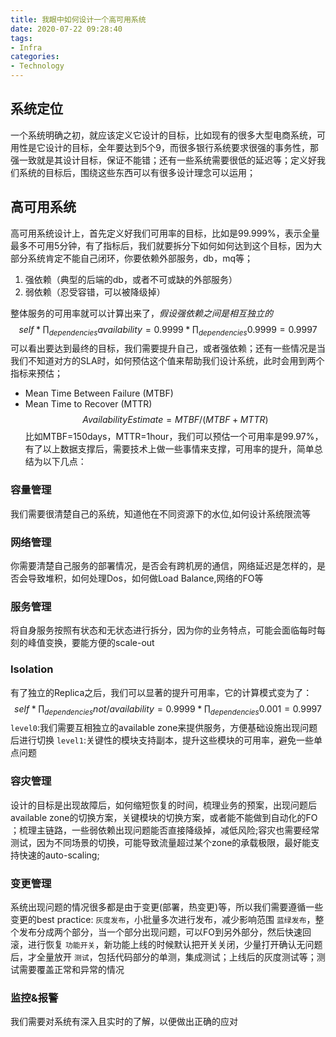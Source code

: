 ```yaml
---
title: 我眼中如何设计一个高可用系统
date: 2020-07-22 09:28:40
tags:
- Infra
categories:
- Technology
---
```


## 系统定位
一个系统明确之初，就应该定义它设计的目标，比如现有的很多大型电商系统，可用性是它设计的目标，全年要达到5个9，而很多银行系统要求很强的事务性，那强一致就是其设计目标，保证不能错；还有一些系统需要很低的延迟等；定义好我们系统的目标后，围绕这些东西可以有很多设计理念可以运用；

## 高可用系统
高可用系统设计上，首先定义好我们可用率的目标，比如是99.999%，表示全量最多不可用5分钟，有了指标后，我们就要拆分下如何如何达到这个目标，因为大部分系统肯定不能自己闭环，你要依赖外部服务，db，mq等；

1. 强依赖（典型的后端的db，或者不可或缺的外部服务）
2. 弱依赖（忍受容错，可以被降级掉）

整体服务的可用率就可以计算出来了，*假设强依赖之间是相互独立的*
$$
self * \prod_{dependencies}availability = 0.9999 * \prod_{dependencies} 0.9999 = 0.9997
$$
可以看出要达到最终的目标，我们需要提升自己，或者强依赖；还有一些情况是当我们不知道对方的SLA时，如何预估这个值来帮助我们设计系统，此时会用到两个指标来预估；
* Mean Time Between Failure (MTBF)
* Mean Time to Recover (MTTR)
$$
Availability Estimate = MTBF / (MTBF + MTTR)
$$
比如MTBF=150days，MTTR=1hour，我们可以预估一个可用率是99.97%，有了以上数据支撑后，需要技术上做一些事情来支撑，可用率的提升，简单总结为以下几点：
### 容量管理
我们需要很清楚自己的系统，知道他在不同资源下的水位,如何设计系统限流等
### 网络管理
你需要清楚自己服务的部署情况，是否会有跨机房的通信，网络延迟是怎样的，是否会导致堆积，如何处理Dos，如何做Load Balance,网络的FO等
### 服务管理
将自身服务按照有状态和无状态进行拆分，因为你的业务特点，可能会面临每时每刻的峰值变换，要能方便的scale-out
### Isolation
有了独立的Replica之后，我们可以显著的提升可用率，它的计算模式变为了：
$$
self * \prod_{dependencies}not/availability = 0.9999 * \prod_{dependencies} 0.001 = 0.9997
$$
`level0`:我们需要互相独立的available zone来提供服务，方便基础设施出现问题后进行切换
`level1`:关键性的模块支持副本，提升这些模块的可用率，避免一些单点问题
### 容灾管理
设计的目标是出现故障后，如何缩短恢复的时间，梳理业务的预案，出现问题后available zone的切换方案，关键模块的切换方案，或者能不能做到自动化的FO
；梳理主链路，一些弱依赖出现问题能否直接降级掉，减低风险;容灾也需要经常测试，因为不同场景的切换，可能导致流量超过某个zone的承载极限，最好能支持快速的auto-scaling;
### 变更管理
系统出现问题的情况很多都是由于变更(部署，热变更)等，所以我们需要遵循一些变更的best practice:
 `灰度发布`，小批量多次进行发布，减少影响范围
 `蓝绿发布`，整个发布分成两个部分，当一个部分出现问题，可以FO到另外部分，然后快速回滚，进行恢复
 `功能开关`，新功能上线的时候默认把开关关闭，少量打开确认无问题后，才全量放开
 `测试`，包括代码部分的单测，集成测试；上线后的灰度测试等；测试需要覆盖正常和异常的情况
### 监控&报警
我们需要对系统有深入且实时的了解，以便做出正确的应对
